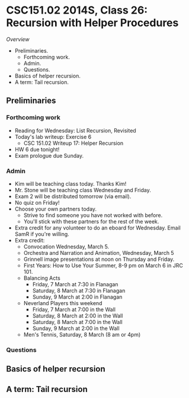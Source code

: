 CSC151.02 2014S, Class 26: Recursion with Helper Procedures
===========================================================

_Overview_

* Preliminaries.
    * Forthcoming work.
    * Admin.
    * Questions.
* Basics of helper recursion.
* A term: Tail recursion.

Preliminaries
-------------

### Forthcoming work

* Reading for Wednesday: List Recursion, Revisited
* Today's lab writeup: Exercise 6
    * CSC 151.02 Writeup 17: Helper Recursion
* HW 6 due tonight!
* Exam prologue due Sunday.

### Admin

* Kim will be teaching class today.  Thanks Kim!
* Mr. Stone will be teaching class Wednesday and Friday.
* Exam 2 will be distributed tomorrow (via email).
* No quiz on Friday!
* Choose your own partners today.  
    * Strive to find someone you have not worked with before.
    * You'll stick with these partners for the rest of the week.
* Extra credit for any volunteer to do an eboard for Wednesday.  Email
  SamR if you're willing.
* Extra credit: 
    * Convocation Wednesday, March 5.
    * Orchestra and Narration and Animation, Wednesday, March 5
    * Grinnell image presentations at noon on Thursday and Friday.
    * First Years: How to Use Your Summer, 8-9 pm on March 6 in JRC 101.
    * Balancing Acts
        * Friday, 7 March at 7:30 in Flanagan
        * Saturday, 8 March at 7:30 in Flanagan
        * Sunday, 9 March at 2:00 in Flanagan
    * Neverland Players this weekend
        * Friday, 7 March at 7:00 in the Wall
        * Saturday, 8 March at 2:00 in the Wall
        * Saturday, 8 March at 7:00 in the Wall
        * Sunday, 9 March at 2:00 in the Wall
    * Men's Tennis, Saturday, 8 March (8 am or 4pm)

### Questions

Basics of helper recursion
--------------------------

A term: Tail recursion
----------------------

